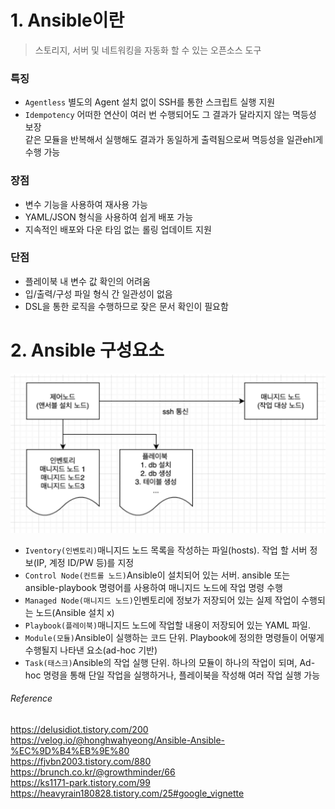 # 1. Ansible이란
> 스토리지, 서버 및 네트워킹을 자동화 할 수 있는 오픈소스 도구

### 특징
- `Agentless` 별도의 Agent 설치 없이 SSH를 통한 스크립트 실행 지원
- `Idempotency` 어떠한 연산이 여러 번 수행되어도 그 결과가 달라지지 않는 멱등성 보장<br>
  같은 모듈을 반복해서 실행해도 결과가 동일하게 출력됨으로써 멱등성을 일관ehl게 수행 가능


### 장점
- 변수 기능을 사용하여 재사용 가능
- YAML/JSON 형식을 사용하여 쉽게 배포 가능
- 지속적인 배포와 다운 타임 없는 롤링 업데이트 지원


### 단점
- 플레이북 내 변수 값 확인의 어려움
- 입/출력/구성 파일 형식 간 일관성이 없음
- DSL을 통한 로직을 수행하므로 잦은 문서 확인이 필요함


# 2. Ansible 구성요소
![앤서블 구조](https://github.com/KMJ-cloud/WINS/blob/0c2e37c1c427320d73539b95eb67331e08f6c7df/REF/ansible%20structure.png)
- `Iventory(인벤토리)`매니지드 노드 목록을 작성하는 파일(hosts). 작업 할 서버 정보(IP, 계정 ID/PW 등)를 지정
- `Control Node(컨트롤 노드)`Ansible이 설치되어 있는 서버. ansible 또는 ansible-playbook 명령어를 사용하여 매니지드 노드에 작업 명령 수행
- `Managed Node(매니지드 노드)`인벤토리에 정보가 저장되어 있는 실제 작업이 수행되는 노드(Ansible 설치 x)
- `Playbook(플레이북)`매니지드 노드에 작업할 내용이 저장되어 있는 YAML 파일. 
- `Module(모듈)`Ansible이 실행하는 코드 단위. Playbook에 정의한 명령들이 어떻게 수행될지 나타낸 요소(ad-hoc 기반)
- `Task(태스크)`Ansible의 작업 실행 단위. 하나의 모듈이 하나의 작업이 되며, Ad-hoc 명령을 통해 단일 작업을 실행하거나, 플레이북을 작성해 여러 작업 실행 가능


###### Reference
https://delusidiot.tistory.com/200<br>
https://velog.io/@honghwahyeong/Ansible-Ansible-%EC%9D%B4%EB%9E%80<br>
https://fjvbn2003.tistory.com/880<br>
https://brunch.co.kr/@growthminder/66<br>
https://ks1171-park.tistory.com/99<br>
https://heavyrain180828.tistory.com/25#google_vignette<br>
